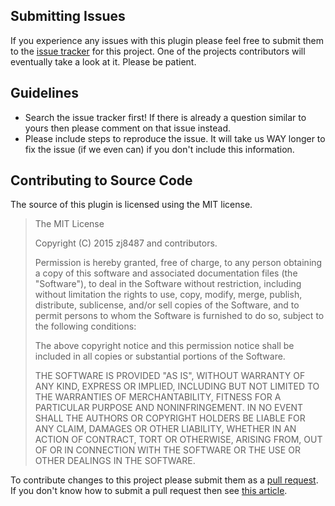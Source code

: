 ## Submitting Issues

If you experience any issues with this plugin please feel free to submit them to the [issue tracker](https://github.com/zj8487/mongoose-autoinc/issues) for this project. One of the projects contributors will eventually take a look at it. Please be patient.

## Guidelines

* Search the issue tracker first! If there is already a question similar to yours then please comment on that issue instead.
* Please include steps to reproduce the issue. It will take us WAY longer to fix the issue (if we even can) if you don't include this information.

## Contributing to Source Code

The source of this plugin is licensed using the MIT license.

> The MIT License
>
> Copyright (C) 2015 zj8487 and contributors.
>
> Permission is hereby granted, free of charge, to any person obtaining a copy of
> this software and associated documentation files (the "Software"), to deal in
> the Software without restriction, including without limitation the rights to
> use, copy, modify, merge, publish, distribute, sublicense, and/or sell copies
> of the Software, and to permit persons to whom the Software is furnished to do
> so, subject to the following conditions:
>
> The above copyright notice and this permission notice shall be included in all
> copies or substantial portions of the Software.
>
> THE SOFTWARE IS PROVIDED "AS IS", WITHOUT WARRANTY OF ANY KIND, EXPRESS OR
> IMPLIED, INCLUDING BUT NOT LIMITED TO THE WARRANTIES OF MERCHANTABILITY, FITNESS
> FOR A PARTICULAR PURPOSE AND NONINFRINGEMENT. IN NO EVENT SHALL THE AUTHORS OR
> COPYRIGHT HOLDERS BE LIABLE FOR ANY CLAIM, DAMAGES OR OTHER LIABILITY, WHETHER
> IN AN ACTION OF CONTRACT, TORT OR OTHERWISE, ARISING FROM, OUT OF OR IN
> CONNECTION WITH THE SOFTWARE OR THE USE OR OTHER DEALINGS IN THE SOFTWARE.

To contribute changes to this project please submit them as a [pull request](https://github.com/Chevex/mongoose-auto-increment/pulls). If you don't know how to submit a pull request then see [this article](https://help.github.com/articles/using-pull-requests).
